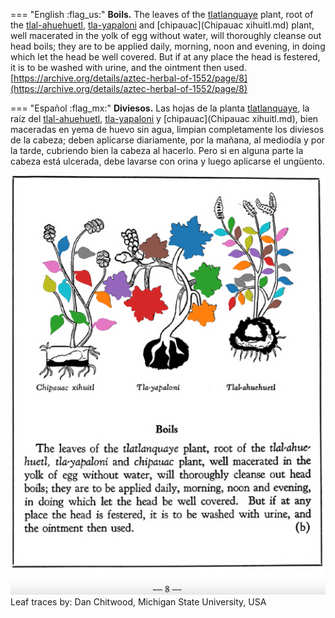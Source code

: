 
=== "English :flag_us:"
    **Boils.** The leaves of the [tlatlanquaye](Tlatlanquaye.md) plant, root of the [tlal-ahuehuetl](Tlal-ahuehuetl.md), [tla-yapaloni](Tla-yapaloni.md) and [chipauac](Chipauac xihuitl.md) plant, well macerated in the yolk of egg without water, will thoroughly cleanse out head boils; they are to be applied daily, morning, noon and evening, in doing which let the head be well covered. But if at any place the head is festered, it is to be washed with urine, and the ointment then used.  
    [https://archive.org/details/aztec-herbal-of-1552/page/8](https://archive.org/details/aztec-herbal-of-1552/page/8)  


=== "Español :flag_mx:"
    **Diviesos.**  Las hojas de la planta [tlatlanquaye](Tlatlanquaye.md), la raíz del [tlal-ahuehuetl](Tlal-ahuehuetl.md), [tla-yapaloni](Tla-yapaloni.md) y [chipauac](Chipauac xihuitl.md), bien maceradas en yema de huevo sin agua, limpian completamente los diviesos de la cabeza; deben aplicarse diariamente, por la mañana, al mediodía y por la tarde, cubriendo bien la cabeza al hacerlo. Pero si en alguna parte la cabeza está ulcerada, debe lavarse con orina y luego aplicarse el ungüento.  


![D_p008.png](assets/D_p008.png)  
Leaf traces by: Dan Chitwood, Michigan State University, USA  